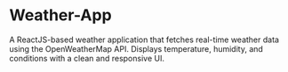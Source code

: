 # Weather-App
A ReactJS-based weather application that fetches real-time weather data using the OpenWeatherMap API. Displays temperature, humidity, and conditions with a clean and responsive UI.
